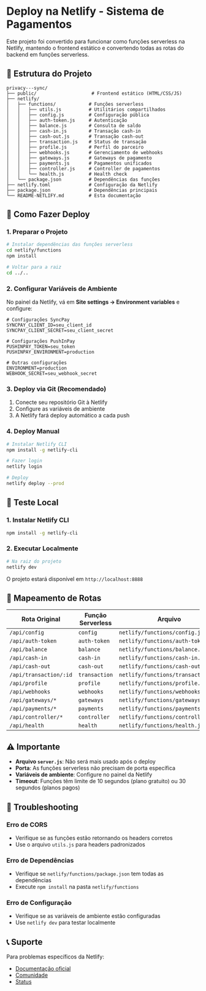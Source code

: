 # Deploy na Netlify - Sistema de Pagamentos

Este projeto foi convertido para funcionar como funções serverless na Netlify, mantendo o frontend estático e convertendo todas as rotas do backend em funções serverless.

## 📁 Estrutura do Projeto

```
privacy---sync/
├── public/                    # Frontend estático (HTML/CSS/JS)
├── netlify/
│   ├── functions/            # Funções serverless
│   │   ├── utils.js          # Utilitários compartilhados
│   │   ├── config.js         # Configuração pública
│   │   ├── auth-token.js     # Autenticação
│   │   ├── balance.js        # Consulta de saldo
│   │   ├── cash-in.js        # Transação cash-in
│   │   ├── cash-out.js       # Transação cash-out
│   │   ├── transaction.js    # Status de transação
│   │   ├── profile.js        # Perfil do parceiro
│   │   ├── webhooks.js       # Gerenciamento de webhooks
│   │   ├── gateways.js       # Gateways de pagamento
│   │   ├── payments.js       # Pagamentos unificados
│   │   ├── controller.js     # Controller de pagamentos
│   │   └── health.js         # Health check
│   └── package.json          # Dependências das funções
├── netlify.toml              # Configuração da Netlify
├── package.json              # Dependências principais
└── README-NETLIFY.md         # Esta documentação
```

## 🚀 Como Fazer Deploy

### 1. Preparar o Projeto

```bash
# Instalar dependências das funções serverless
cd netlify/functions
npm install

# Voltar para a raiz
cd ../..
```

### 2. Configurar Variáveis de Ambiente

No painel da Netlify, vá em **Site settings → Environment variables** e configure:

```env
# Configurações SyncPay
SYNCPAY_CLIENT_ID=seu_client_id
SYNCPAY_CLIENT_SECRET=seu_client_secret

# Configurações PushInPay
PUSHINPAY_TOKEN=seu_token
PUSHINPAY_ENVIRONMENT=production

# Outras configurações
ENVIRONMENT=production
WEBHOOK_SECRET=seu_webhook_secret
```

### 3. Deploy via Git (Recomendado)

1. Conecte seu repositório Git à Netlify
2. Configure as variáveis de ambiente
3. A Netlify fará deploy automático a cada push

### 4. Deploy Manual

```bash
# Instalar Netlify CLI
npm install -g netlify-cli

# Fazer login
netlify login

# Deploy
netlify deploy --prod
```

## 🧪 Teste Local

### 1. Instalar Netlify CLI

```bash
npm install -g netlify-cli
```

### 2. Executar Localmente

```bash
# Na raiz do projeto
netlify dev
```

O projeto estará disponível em `http://localhost:8888`

## 🔄 Mapeamento de Rotas

| Rota Original | Função Serverless | Arquivo |
|---------------|-------------------|---------|
| `/api/config` | `config` | `netlify/functions/config.js` |
| `/api/auth-token` | `auth-token` | `netlify/functions/auth-token.js` |
| `/api/balance` | `balance` | `netlify/functions/balance.js` |
| `/api/cash-in` | `cash-in` | `netlify/functions/cash-in.js` |
| `/api/cash-out` | `cash-out` | `netlify/functions/cash-out.js` |
| `/api/transaction/:id` | `transaction` | `netlify/functions/transaction.js` |
| `/api/profile` | `profile` | `netlify/functions/profile.js` |
| `/api/webhooks` | `webhooks` | `netlify/functions/webhooks.js` |
| `/api/gateways/*` | `gateways` | `netlify/functions/gateways.js` |
| `/api/payments/*` | `payments` | `netlify/functions/payments.js` |
| `/api/controller/*` | `controller` | `netlify/functions/controller.js` |
| `/api/health` | `health` | `netlify/functions/health.js` |

## ⚠️ Importante

- **Arquivo `server.js`**: Não será mais usado após o deploy
- **Porta**: As funções serverless não precisam de porta específica
- **Variáveis de ambiente**: Configure no painel da Netlify
- **Timeout**: Funções têm limite de 10 segundos (plano gratuito) ou 30 segundos (planos pagos)

## 🔧 Troubleshooting

### Erro de CORS
- Verifique se as funções estão retornando os headers corretos
- Use o arquivo `utils.js` para headers padronizados

### Erro de Dependências
- Verifique se `netlify/functions/package.json` tem todas as dependências
- Execute `npm install` na pasta `netlify/functions`

### Erro de Configuração
- Verifique se as variáveis de ambiente estão configuradas
- Use `netlify dev` para testar localmente

## 📞 Suporte

Para problemas específicos da Netlify:
- [Documentação oficial](https://docs.netlify.com/)
- [Comunidade](https://community.netlify.com/)
- [Status](https://status.netlify.com/)

